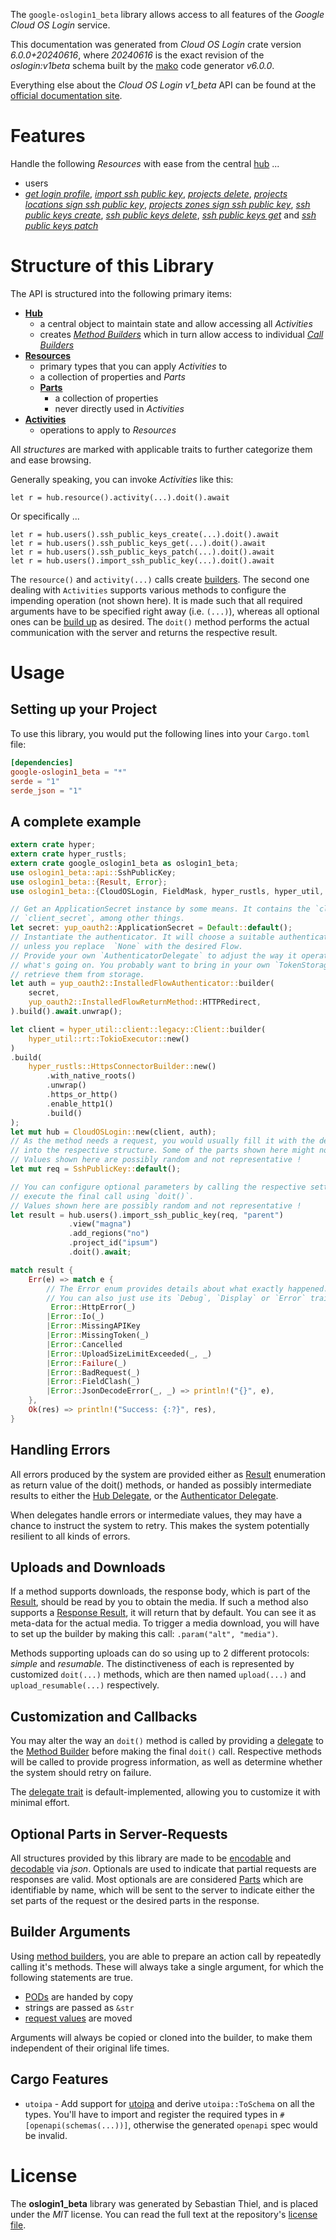 <!---
DO NOT EDIT !
This file was generated automatically from 'src/generator/templates/api/README.md.mako'
DO NOT EDIT !
-->
The `google-oslogin1_beta` library allows access to all features of the *Google Cloud OS Login* service.

This documentation was generated from *Cloud OS Login* crate version *6.0.0+20240616*, where *20240616* is the exact revision of the *oslogin:v1beta* schema built by the [mako](http://www.makotemplates.org/) code generator *v6.0.0*.

Everything else about the *Cloud OS Login* *v1_beta* API can be found at the
[official documentation site](https://cloud.google.com/compute/docs/oslogin/).
# Features

Handle the following *Resources* with ease from the central [hub](https://docs.rs/google-oslogin1_beta/6.0.0+20240616/google_oslogin1_beta/CloudOSLogin) ...

* users
 * [*get login profile*](https://docs.rs/google-oslogin1_beta/6.0.0+20240616/google_oslogin1_beta/api::UserGetLoginProfileCall), [*import ssh public key*](https://docs.rs/google-oslogin1_beta/6.0.0+20240616/google_oslogin1_beta/api::UserImportSshPublicKeyCall), [*projects delete*](https://docs.rs/google-oslogin1_beta/6.0.0+20240616/google_oslogin1_beta/api::UserProjectDeleteCall), [*projects locations sign ssh public key*](https://docs.rs/google-oslogin1_beta/6.0.0+20240616/google_oslogin1_beta/api::UserProjectLocationSignSshPublicKeyCall), [*projects zones sign ssh public key*](https://docs.rs/google-oslogin1_beta/6.0.0+20240616/google_oslogin1_beta/api::UserProjectZoneSignSshPublicKeyCall), [*ssh public keys create*](https://docs.rs/google-oslogin1_beta/6.0.0+20240616/google_oslogin1_beta/api::UserSshPublicKeyCreateCall), [*ssh public keys delete*](https://docs.rs/google-oslogin1_beta/6.0.0+20240616/google_oslogin1_beta/api::UserSshPublicKeyDeleteCall), [*ssh public keys get*](https://docs.rs/google-oslogin1_beta/6.0.0+20240616/google_oslogin1_beta/api::UserSshPublicKeyGetCall) and [*ssh public keys patch*](https://docs.rs/google-oslogin1_beta/6.0.0+20240616/google_oslogin1_beta/api::UserSshPublicKeyPatchCall)




# Structure of this Library

The API is structured into the following primary items:

* **[Hub](https://docs.rs/google-oslogin1_beta/6.0.0+20240616/google_oslogin1_beta/CloudOSLogin)**
    * a central object to maintain state and allow accessing all *Activities*
    * creates [*Method Builders*](https://docs.rs/google-oslogin1_beta/6.0.0+20240616/google_oslogin1_beta/common::MethodsBuilder) which in turn
      allow access to individual [*Call Builders*](https://docs.rs/google-oslogin1_beta/6.0.0+20240616/google_oslogin1_beta/common::CallBuilder)
* **[Resources](https://docs.rs/google-oslogin1_beta/6.0.0+20240616/google_oslogin1_beta/common::Resource)**
    * primary types that you can apply *Activities* to
    * a collection of properties and *Parts*
    * **[Parts](https://docs.rs/google-oslogin1_beta/6.0.0+20240616/google_oslogin1_beta/common::Part)**
        * a collection of properties
        * never directly used in *Activities*
* **[Activities](https://docs.rs/google-oslogin1_beta/6.0.0+20240616/google_oslogin1_beta/common::CallBuilder)**
    * operations to apply to *Resources*

All *structures* are marked with applicable traits to further categorize them and ease browsing.

Generally speaking, you can invoke *Activities* like this:

```Rust,ignore
let r = hub.resource().activity(...).doit().await
```

Or specifically ...

```ignore
let r = hub.users().ssh_public_keys_create(...).doit().await
let r = hub.users().ssh_public_keys_get(...).doit().await
let r = hub.users().ssh_public_keys_patch(...).doit().await
let r = hub.users().import_ssh_public_key(...).doit().await
```

The `resource()` and `activity(...)` calls create [builders][builder-pattern]. The second one dealing with `Activities`
supports various methods to configure the impending operation (not shown here). It is made such that all required arguments have to be
specified right away (i.e. `(...)`), whereas all optional ones can be [build up][builder-pattern] as desired.
The `doit()` method performs the actual communication with the server and returns the respective result.

# Usage

## Setting up your Project

To use this library, you would put the following lines into your `Cargo.toml` file:

```toml
[dependencies]
google-oslogin1_beta = "*"
serde = "1"
serde_json = "1"
```

## A complete example

```Rust
extern crate hyper;
extern crate hyper_rustls;
extern crate google_oslogin1_beta as oslogin1_beta;
use oslogin1_beta::api::SshPublicKey;
use oslogin1_beta::{Result, Error};
use oslogin1_beta::{CloudOSLogin, FieldMask, hyper_rustls, hyper_util, yup_oauth2};

// Get an ApplicationSecret instance by some means. It contains the `client_id` and
// `client_secret`, among other things.
let secret: yup_oauth2::ApplicationSecret = Default::default();
// Instantiate the authenticator. It will choose a suitable authentication flow for you,
// unless you replace  `None` with the desired Flow.
// Provide your own `AuthenticatorDelegate` to adjust the way it operates and get feedback about
// what's going on. You probably want to bring in your own `TokenStorage` to persist tokens and
// retrieve them from storage.
let auth = yup_oauth2::InstalledFlowAuthenticator::builder(
    secret,
    yup_oauth2::InstalledFlowReturnMethod::HTTPRedirect,
).build().await.unwrap();

let client = hyper_util::client::legacy::Client::builder(
    hyper_util::rt::TokioExecutor::new()
)
.build(
    hyper_rustls::HttpsConnectorBuilder::new()
        .with_native_roots()
        .unwrap()
        .https_or_http()
        .enable_http1()
        .build()
);
let mut hub = CloudOSLogin::new(client, auth);
// As the method needs a request, you would usually fill it with the desired information
// into the respective structure. Some of the parts shown here might not be applicable !
// Values shown here are possibly random and not representative !
let mut req = SshPublicKey::default();

// You can configure optional parameters by calling the respective setters at will, and
// execute the final call using `doit()`.
// Values shown here are possibly random and not representative !
let result = hub.users().import_ssh_public_key(req, "parent")
             .view("magna")
             .add_regions("no")
             .project_id("ipsum")
             .doit().await;

match result {
    Err(e) => match e {
        // The Error enum provides details about what exactly happened.
        // You can also just use its `Debug`, `Display` or `Error` traits
         Error::HttpError(_)
        |Error::Io(_)
        |Error::MissingAPIKey
        |Error::MissingToken(_)
        |Error::Cancelled
        |Error::UploadSizeLimitExceeded(_, _)
        |Error::Failure(_)
        |Error::BadRequest(_)
        |Error::FieldClash(_)
        |Error::JsonDecodeError(_, _) => println!("{}", e),
    },
    Ok(res) => println!("Success: {:?}", res),
}

```
## Handling Errors

All errors produced by the system are provided either as [Result](https://docs.rs/google-oslogin1_beta/6.0.0+20240616/google_oslogin1_beta/common::Result) enumeration as return value of
the doit() methods, or handed as possibly intermediate results to either the
[Hub Delegate](https://docs.rs/google-oslogin1_beta/6.0.0+20240616/google_oslogin1_beta/common::Delegate), or the [Authenticator Delegate](https://docs.rs/yup-oauth2/*/yup_oauth2/trait.AuthenticatorDelegate.html).

When delegates handle errors or intermediate values, they may have a chance to instruct the system to retry. This
makes the system potentially resilient to all kinds of errors.

## Uploads and Downloads
If a method supports downloads, the response body, which is part of the [Result](https://docs.rs/google-oslogin1_beta/6.0.0+20240616/google_oslogin1_beta/common::Result), should be
read by you to obtain the media.
If such a method also supports a [Response Result](https://docs.rs/google-oslogin1_beta/6.0.0+20240616/google_oslogin1_beta/common::ResponseResult), it will return that by default.
You can see it as meta-data for the actual media. To trigger a media download, you will have to set up the builder by making
this call: `.param("alt", "media")`.

Methods supporting uploads can do so using up to 2 different protocols:
*simple* and *resumable*. The distinctiveness of each is represented by customized
`doit(...)` methods, which are then named `upload(...)` and `upload_resumable(...)` respectively.

## Customization and Callbacks

You may alter the way an `doit()` method is called by providing a [delegate](https://docs.rs/google-oslogin1_beta/6.0.0+20240616/google_oslogin1_beta/common::Delegate) to the
[Method Builder](https://docs.rs/google-oslogin1_beta/6.0.0+20240616/google_oslogin1_beta/common::CallBuilder) before making the final `doit()` call.
Respective methods will be called to provide progress information, as well as determine whether the system should
retry on failure.

The [delegate trait](https://docs.rs/google-oslogin1_beta/6.0.0+20240616/google_oslogin1_beta/common::Delegate) is default-implemented, allowing you to customize it with minimal effort.

## Optional Parts in Server-Requests

All structures provided by this library are made to be [encodable](https://docs.rs/google-oslogin1_beta/6.0.0+20240616/google_oslogin1_beta/common::RequestValue) and
[decodable](https://docs.rs/google-oslogin1_beta/6.0.0+20240616/google_oslogin1_beta/common::ResponseResult) via *json*. Optionals are used to indicate that partial requests are responses
are valid.
Most optionals are are considered [Parts](https://docs.rs/google-oslogin1_beta/6.0.0+20240616/google_oslogin1_beta/common::Part) which are identifiable by name, which will be sent to
the server to indicate either the set parts of the request or the desired parts in the response.

## Builder Arguments

Using [method builders](https://docs.rs/google-oslogin1_beta/6.0.0+20240616/google_oslogin1_beta/common::CallBuilder), you are able to prepare an action call by repeatedly calling it's methods.
These will always take a single argument, for which the following statements are true.

* [PODs][wiki-pod] are handed by copy
* strings are passed as `&str`
* [request values](https://docs.rs/google-oslogin1_beta/6.0.0+20240616/google_oslogin1_beta/common::RequestValue) are moved

Arguments will always be copied or cloned into the builder, to make them independent of their original life times.

[wiki-pod]: http://en.wikipedia.org/wiki/Plain_old_data_structure
[builder-pattern]: http://en.wikipedia.org/wiki/Builder_pattern
[google-go-api]: https://github.com/google/google-api-go-client

## Cargo Features

* `utoipa` - Add support for [utoipa](https://crates.io/crates/utoipa) and derive `utoipa::ToSchema` on all
the types. You'll have to import and register the required types in `#[openapi(schemas(...))]`, otherwise the
generated `openapi` spec would be invalid.


# License
The **oslogin1_beta** library was generated by Sebastian Thiel, and is placed
under the *MIT* license.
You can read the full text at the repository's [license file][repo-license].

[repo-license]: https://github.com/Byron/google-apis-rsblob/main/LICENSE.md

